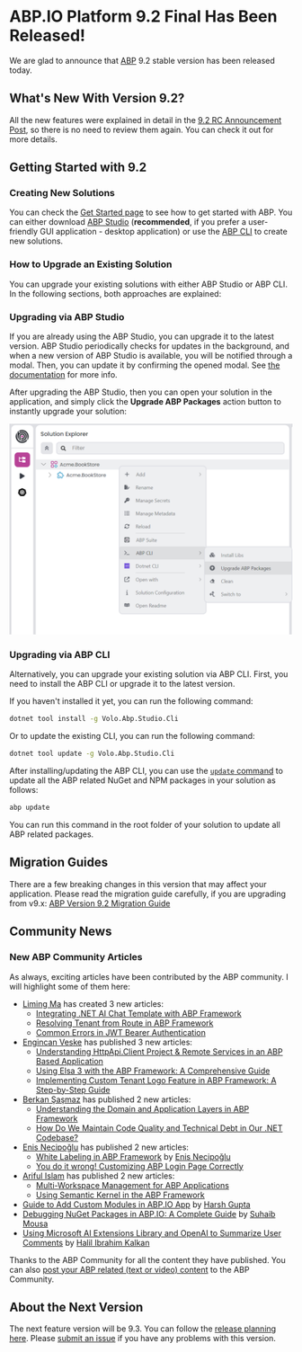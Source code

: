 # ABP.IO Platform 9.2 Final Has Been Released!

We are glad to announce that [ABP](https://abp.io/) 9.2 stable version has been released today. 

## What's New With Version 9.2?

All the new features were explained in detail in the [9.2 RC Announcement Post](https://abp.io/community/articles/abp-platform-9.2-rc-has-been-released-jpq072nh), so there is no need to review them again. You can check it out for more details. 

## Getting Started with 9.2

### Creating New Solutions

You can check the [Get Started page](https://abp.io/get-started) to see how to get started with ABP. You can either download [ABP Studio](https://abp.io/get-started#abp-studio-tab) (**recommended**, if you prefer a user-friendly GUI application - desktop application) or use the [ABP CLI](https://abp.io/docs/latest/cli) to create new solutions.

### How to Upgrade an Existing Solution

You can upgrade your existing solutions with either ABP Studio or ABP CLI. In the following sections, both approaches are explained:

### Upgrading via ABP Studio

If you are already using the ABP Studio, you can upgrade it to the latest version. ABP Studio periodically checks for updates in the background, and when a new version of ABP Studio is available, you will be notified through a modal. Then, you can update it by confirming the opened modal. See [the documentation](https://abp.io/docs/latest/studio/installation#upgrading) for more info.

After upgrading the ABP Studio, then you can open your solution in the application, and simply click the **Upgrade ABP Packages** action button to instantly upgrade your solution:

![](upgrade-abp-packages.png)

### Upgrading via ABP CLI

Alternatively, you can upgrade your existing solution via ABP CLI. First, you need to install the ABP CLI or upgrade it to the latest version.

If you haven't installed it yet, you can run the following command:

```bash
dotnet tool install -g Volo.Abp.Studio.Cli
```

Or to update the existing CLI, you can run the following command:

```bash
dotnet tool update -g Volo.Abp.Studio.Cli
```

After installing/updating the ABP CLI, you can use the [`update` command](https://abp.io/docs/latest/CLI#update) to update all the ABP related NuGet and NPM packages in your solution as follows:

```bash
abp update
```

You can run this command in the root folder of your solution to update all ABP related packages.

## Migration Guides

There are a few breaking changes in this version that may affect your application. Please read the migration guide carefully, if you are upgrading from v9.x: [ABP Version 9.2 Migration Guide](https://abp.io/docs/9.2/release-info/migration-guides/abp-9-2)

## Community News

### New ABP Community Articles

As always, exciting articles have been contributed by the ABP community. I will highlight some of them here:

* [Liming Ma](https://github.com/maliming) has created 3 new articles:
    * [Integrating .NET AI Chat Template with ABP Framework](https://abp.io/community/articles/integrating-.net-ai-chat-template-with-abp-framework-qavb5p2j)
    * [Resolving Tenant from Route in ABP Framework](https://abp.io/community/articles/resolving-tenant-from-route-in-abp-framework-ah7oru97)
    * [Common Errors in JWT Bearer Authentication](https://abp.io/community/articles/common-errors-in-jwt-bearer-authentication-4u3wrbs5)
* [Engincan Veske](https://engincanveske.substack.com/) has published 3 new articles:
    * [Understanding HttpApi.Client Project & Remote Services in an ABP Based Application](https://abp.io/community/articles/http-api-client-and-remote-services-in-abp-based-application-xkknsp6m)
    * [Using Elsa 3 with the ABP Framework: A Comprehensive Guide](https://abp.io/community/articles/using-elsa-3-workflow-with-abp-framework-usqk8afg)
    * [Implementing Custom Tenant Logo Feature in ABP Framework: A Step-by-Step Guide](https://abp.io/community/articles/implementing-custom-tenant-logo-feature-in-abp-framework-a-stepbystep-guide-sba96ac9)
* [Berkan Şaşmaz](https://berkansasmaz.com/) has published 2 new articles:
    * [Understanding the Domain and Application Layers in ABP Framework](https://abp.io/community/articles/understanding-the-domain-and-application-layers-in-abp-1fipc4x4)
    * [How Do We Maintain Code Quality and Technical Debt in Our .NET Codebase?](https://abp.io/community/articles/how-do-we-maintain-code-quality-and-technical-debt-in-our-.net-codebase-z7glpya1)
* [Enis Necipoğlu](https://github.com/enisn) has published 2 new articles:
    * [White Labeling in ABP Framework](https://abp.io/community/articles/white-labeling-in-abp-framework-5trwmrfm) by [Enis Necipoğlu](https://github.com/enisn)
    * [You do it wrong! Customizing ABP Login Page Correctly](https://abp.io/community/articles/you-do-it-wrong-customizing-abp-login-page-correctly-bna7wzt5)
* [Ariful Islam](https://abp.io/community/members/arif) has published 2 new articles:
    * [Multi-Workspace Management for ABP Applications](https://abp.io/community/articles/multiworkspace-management-for-abp-applications-eghgty3j)
    * [Using Semantic Kernel in the ABP Framework](https://abp.io/community/articles/using-semantic-kernel-in-the-abp-framework-qo5cnuzs)
* [Guide to Add Custom Modules in ABP.IO App](https://abp.io/community/articles/guide-to-add-custom-modules-in-abp.io-app-sttetffa) by [Harsh Gupta](https://abp.io/community/members/harshgupta)
* [Debugging NuGet Packages in ABP.IO: A Complete Guide](https://abp.io/community/articles/debugging-nuget-packages-in-abp.io-a-complete-guide-h13y2033) by [Suhaib Mousa](https://suhaibmousa.com/)
* [Using Microsoft AI Extensions Library and OpenAI to Summarize User Comments](https://abp.io/community/articles/using-microsoft-ai-extensions-library-and-openai-to-summarize-user-comments-gj1lusg7) by [Halil Ibrahim Kalkan](https://twitter.com/hibrahimkalkan) 

Thanks to the ABP Community for all the content they have published. You can also [post your ABP related (text or video) content](https://abp.io/community/posts/create) to the ABP Community.

## About the Next Version

The next feature version will be 9.3. You can follow the [release planning here](https://github.com/abpframework/abp/milestones). Please [submit an issue](https://github.com/abpframework/abp/issues/new) if you have any problems with this version.

